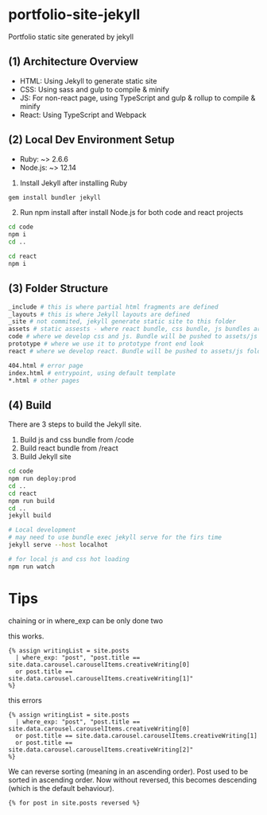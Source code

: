 # portfolio-site-jekyll

Portfolio static site generated by jekyll

## (1) Architecture Overview

- HTML: Using Jekyll to generate static site
- CSS: Using sass and gulp to compile & minify
- JS: For non-react page, using TypeScript and gulp & rollup to compile & minify
- React: Using TypeScript and Webpack

## (2) Local Dev Environment Setup

- Ruby: ~> 2.6.6
- Node.js: ~> 12.14

1. Install Jekyll after installing Ruby

```bash
gem install bundler jekyll
```

2. Run npm install after install Node.js for both code and react projects

```bash
cd code
npm i
cd ..

cd react
npm i
```

## (3) Folder Structure

```bash
_include # this is where partial html fragments are defined 
_layouts # this is where Jekyll layouts are defined
_site # not commited, jekyll generate static site to this folder
assets # static assests - where react bundle, css bundle, js bundles are pushed. Images are directly added and source controlled
code # where we develop css and js. Bundle will be pushed to assets/js and assets/css folders
prototype # where we use it to prototype front end look
react # where we develop react. Bundle will be pushed to assets/js folder 

404.html # error page
index.html # entrypoint, using default template
*.html # other pages
```

## (4) Build

There are 3 steps to build the Jekyll site.

1. Build js and css bundle from /code
2. Build react bundle from /react
3. Build Jekyll site

```bash
cd code
npm run deploy:prod
cd ..
cd react
npm run build
cd ..
jekyll build 

# Local development
# may need to use bundle exec jekyll serve for the firs time
jekyll serve --host localhot

# for local js and css hot loading
npm run watch
```

# Tips

chaining or in where_exp can be only done two

this works.

```
{% assign writingList = site.posts 
  | where_exp: "post", "post.title == site.data.carousel.carouselItems.creativeWriting[0] 
  or post.title == site.data.carousel.carouselItems.creativeWriting[1]"
%}
```

this errors

```
{% assign writingList = site.posts 
  | where_exp: "post", "post.title == site.data.carousel.carouselItems.creativeWriting[0] 
  or post.title == site.data.carousel.carouselItems.creativeWriting[1]
  or post.title == site.data.carousel.carouselItems.creativeWriting[2]"
%}

```

We can reverse sorting (meaning in an ascending order). Post used to be sorted in ascending order. Now without reversed, this becomes descending (which is the default behaviour). 

```
{% for post in site.posts reversed %}
```
